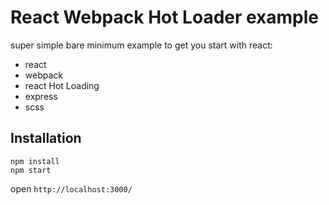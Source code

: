 # React Webpack Hot Loader example
super simple bare minimum example to get you start with react:
* react
* webpack
* react Hot Loading
* express
* scss

## Installation
```
npm install
npm start
```
open `http://localhost:3000/`
